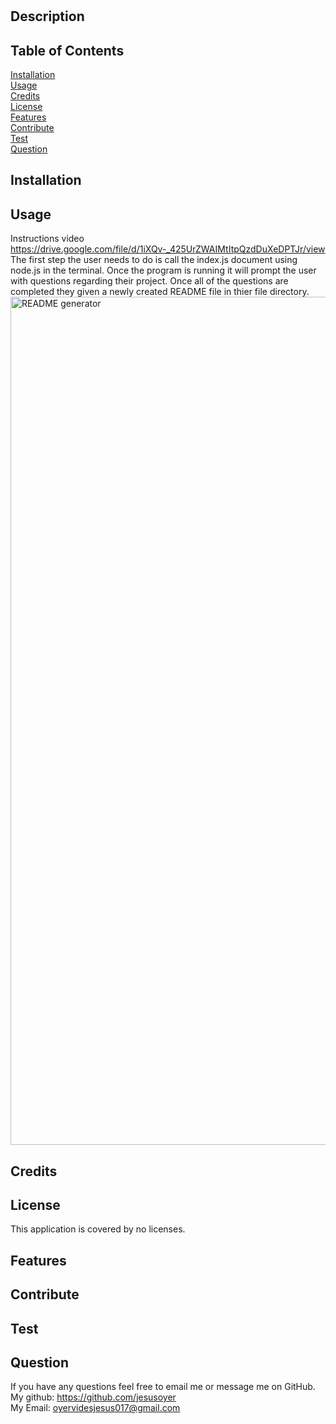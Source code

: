 
 
# 
## Description


## Table of Contents
[Installation](#installation)<br>
[Usage](#usage)<br>
[Credits](#credits)<br>
[License](#license)<br>
[Features](#features)<br>
[Contribute](#contribute)<br>
[Test](#test)<br>
[Question](#question)<br>

## Installation

## Usage
Instructions video<br>
https://drive.google.com/file/d/1iXQv-_425UrZWAIMtItpQzdDuXeDPTJr/view<br>
The first step the user needs to do is call the index.js document using node.js in the terminal. Once the program is running it will prompt the user with questions regarding their project. Once all of the questions are completed they given a newly created README file in thier file directory.<br>
<img width="1357" alt="README generator" src="https://user-images.githubusercontent.com/88277371/167919134-ef0febce-3a85-44a9-a0cb-4dc6997dc0a2.png">

## Credits



## License
This application is covered by no licenses.

## Features


## Contribute


## Test


## Question
If you have any questions feel free to email me or message me on GitHub.<br>
My github: https://github.com/jesusoyer<br>
My Email: oyervidesjesus017@gmail.com






